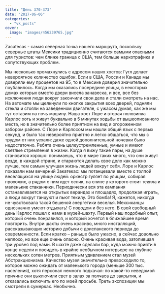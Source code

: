 ```yaml
---
title: "День 370-373"
date: "2017-06-06"
categories: 
  - "vk_posts"
cover:
  image: "images/456239765.jpg"
---
```


Zacatecas - самая северная точка нашего маршрута, поскольку северные штаты Мексики традиционно считаются самыми опасными для туристов: чем ближе граница с США, тем больше наркотрафика и сопутствующих проблем.

<!--more-->

Мы несколько промахнулись с адресом наших хостов: Гугл делает невероятное количество ошибок. Если в США, России и Канаде мы доверяли ему процентов на 95, то в Мексике доверия значительно поубавилось. Когда мы оказались посередине улицы, в некоторых домах которых вместо двери висела занавеска, и все, все без исключения люди вокруг закончили свои дела и стали смотреть на нас. На автомате мы щелкнули по кнопке закрытия всех дверей, подняли стекла и стояли на заведенном двигателе, с ужасом думая, как же мы тут оставим на ночь машину. Наша хост Лоре и вторая половинка Карлос хоть и живут буквально в 5 минутах ходьбы от вышеописанного места, но в значительно более приятном на вид и огороженном забором районе. С Лоре и Карлосом мы нашли общий язык с первых секунд, и было так невероятно приятно и легко общаться, что мы с трудом от них уехали: даже одной дополнительной ночевки было недостаточно. Ребята очень целеустремленные, умные и имеют светлые стремления в жизни. Когда я вижу такие пары, на душе становится хорошо: понимаешь, что в мире таких много, что они живут везде, в каждой стране, и стараются делать свое дело как можно лучше, тем самым улучшая жизнь людей вокруг себя. Лоре и Карлос показали нам вечерний Закатекас: мы потанцевали вместе с толпой веселящихся на улице людей: оркестр гуляет по улицам, собирая прохожих, а рядом с ним идет ослик, на спине у которого стоит текила и маленькие стаканчики. Периодически вся эта кампания останавливается на открытых верандах и площадях, продолжая играть, а люди вокруг танцуют и пьют текилу. Это бомба! Я, кажется, никогда не чувствовала такой бешеной энергетики веселья. Мексиканцы однозначно умеют отдыхать! С поводом и без него. В свой свободный день Карлос пошел с нами в музей-шахту. Первый наш подобный опыт, который очень понравился, и который хочется в ближайшее время повторить. Внутри шахты очень красиво, много инсталляций, рассказывающих историю добычи с доиспанского периода до современности. Если кратко – раньше было ужасно, а сейчас довольно неплохо, но все еще очень опасно. Очень красивая вода, затопившая три уровня под нами. В шахте даже сделали бар, куда можно прийти в конце недели и посидеть в крайне необычном интерьере на глубине нескольких сотен метров. Приятным удивлением стал музей Абстракционизма. Качество музея значительно превосходило то, которое можно ожидать от маленького города (меньше 300 тыс. населения), хотя персонал немного подкачал: по какой-то неведомой причине они выключили свет в залах за полчаса до закрытия, и отказались включить его по моей просьбе. Треть экспозиции мы смотрели в сумерках. Необычно.
